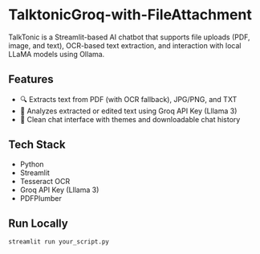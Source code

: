 # TalktonicGroq-with-FileAttachment
TalkTonic is a Streamlit-based AI chatbot that supports file uploads (PDF, image, and text), OCR-based text extraction, and interaction with local LLaMA models using Ollama.

## Features
- 🔍 Extracts text from PDF (with OCR fallback), JPG/PNG, and TXT
- 🧠 Analyzes extracted or edited text using Groq API Key (Lllama 3)
- 💬 Clean chat interface with themes and downloadable chat history

## Tech Stack
- Python
- Streamlit
- Tesseract OCR
- Groq API Key (Lllama 3)
- PDFPlumber

## Run Locally

```bash
streamlit run your_script.py
